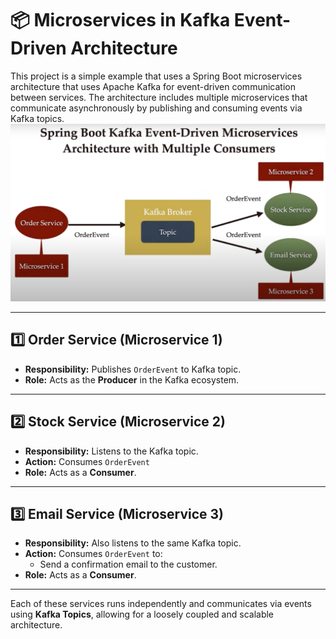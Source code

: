 
# 📦 Microservices in Kafka Event-Driven Architecture

This project is a simple example that uses a Spring Boot microservices architecture that uses Apache Kafka for event-driven communication between services. The architecture includes multiple microservices that communicate asynchronously by publishing and consuming events via Kafka topics.
![Logo](microservice_architecture.jpeg)

---

## 1️⃣ Order Service (Microservice 1)

- **Responsibility:** Publishes `OrderEvent` to Kafka topic.
- **Role:** Acts as the **Producer** in the Kafka ecosystem.

---

## 2️⃣ Stock Service (Microservice 2)

- **Responsibility:** Listens to the Kafka topic.
- **Action:** Consumes `OrderEvent` 
- **Role:** Acts as a **Consumer**.

---

## 3️⃣ Email Service (Microservice 3)

- **Responsibility:** Also listens to the same Kafka topic.
- **Action:** Consumes `OrderEvent` to:
  - Send a confirmation email to the customer.
- **Role:** Acts as a **Consumer**.

---

Each of these services runs independently and communicates via events using **Kafka Topics**, allowing for a loosely coupled and scalable architecture.
